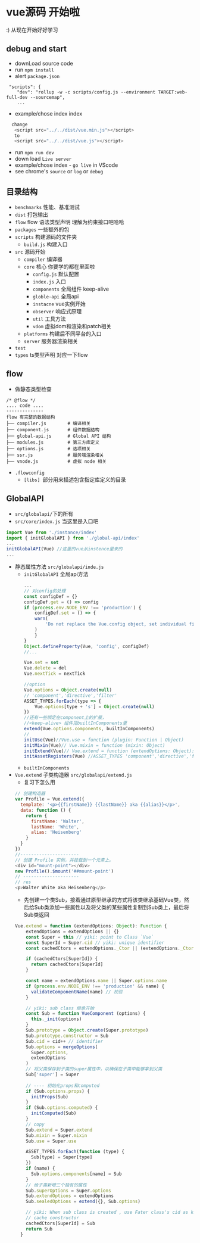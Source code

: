 # vue源码 开始啦

:) 从现在开始好好学习

## debug and start
- downLoad source code
- run `npm install`
- alert `package.json`
``` 
 "scripts": {
    "dev": "rollup -w -c scripts/config.js --environment TARGET:web-full-dev --sourcemap",
    ...
```
- example/chose index index
``` js
  change
   <script src="../../dist/vue.min.js"></script>
   to
   <script src="../../dist/vue.js"></script>
```
- run `npm run dev`
- down load `Live server` 
- example/chose index - `go live` in VScode
- see chrome's `source` or `log` or `debug`

## 目录结构
- `benchmarks` 性能、基准测试
- `dist` 打包输出
- `flow` flow 语法类型声明 理解为约束接口吧哈哈
- `packages` 一些额外的包
- `scripts` 构建源码的文件夹
  - `build.js` 构建入口
- `src` 源码开始
  - `compiler` 编译器
  - `core` 核心 你要学的都在里面啦
    - `config.js` 默认配置
    - `index.js` 入口
    - `components` 全局组件 keep-alive
    - `globle-api` 全局api 
    - `instacne` vue实例开始
    - `observer` 响应式原理
    - `util` 工具方法
    - `vdom` 虚拟dom和渲染和patch相关
  - `platforms` 构建后不同平台的入口
  - `server` 服务器渲染相关
- `test`
- `types` ts类型声明 对应一下flow

## flow
- 做静态类型检查
```
/* @flow */
.... code ....
--------------
flow 有完整的数据结构
├── compiler.js        # 编译相关
├── component.js       # 组件数据结构
├── global-api.js      # Global API 结构
├── modules.js         # 第三方库定义
├── options.js         # 选项相关
├── ssr.js             # 服务端渲染相关
├── vnode.js           # 虚拟 node 相关
```
- `.flowconfig`
  -  `[libs] `部分用来描述包含指定库定义的目录

## GlobalAPI
- `src/globalapi/`下的所有
- `src/core/index.js` 当这里是入口吧
``` js
import Vue from './instance/index' 
import { initGlobalAPI } from './global-api/index'
...
initGlobalAPI(Vue) //这里的vue从instence里来的
... 
```
- 静态属性方法 `src/globalapi/inde.js`
  - `initGlobalAPI` 全局api方法
    ``` js
    ...
    // 对config的处理
    const configDef = {}
    configDef.get = () => config
    if (process.env.NODE_ENV !== 'production') {
        configDef.set = () => {
        warn(
            'Do not replace the Vue.config object, set individual fields instead.'
        )
        }
    }
    Object.defineProperty(Vue, 'config', configDef)
    //...

    Vue.set = set
    Vue.delete = del
    Vue.nextTick = nextTick

    //option    
    Vue.options = Object.create(null)
    // 'component','directive','filter'
    ASSET_TYPES.forEach(type => {
        Vue.options[type + 's'] = Object.create(null)
    })
    //还有一些绑定在component上的扩展，
    //<keep-alive> 组件见builtInComponents里 
    extend(Vue.options.components, builtInComponents)
    //
    initUse(Vue)//Vue.use = function (plugin: Function | Object)
    initMixin(Vue)// Vue.mixin = function (mixin: Object)
    initExtend(Vue)// Vue.extend = function (extendOptions: Object): Function 
    initAssetRegisters(Vue) //ASSET_TYPES 'component','directive','filter'

    ```
  - `builtInComponents`
- `Vue.extend` 子类构造器 `src/globalapi/extend.js`
  - 复习下怎么用
  ``` js
  // 创建构造器
  var Profile = Vue.extend({
    template: '<p>{{firstName}} {{lastName}} aka {{alias}}</p>',
    data: function () {
      return {
        firstName: 'Walter',
        lastName: 'White',
        alias: 'Heisenberg'
      }
    }
  })
  //----------------------
  // 创建 Profile 实例，并挂载到一个元素上。
  <div id="mount-point"></div>
  new Profile().$mount('##mount-point')
  // ---------------------
  // res
  <p>Walter White aka Heisenberg</p>
  ```
  - 先创建一个类Sub，接着通过原型继承的方式将该类继承基础Vue类，然后给Sub类添加一些属性以及将父类的某些属性复制到Sub类上，最后将Sub类返回
  ``` js
  Vue.extend = function (extendOptions: Object): Function {
      extendOptions = extendOptions || {}
      const Super = this // yiki: point to Class `Vue`
      const SuperId = Super.cid // yiki: unique identifier 
      const cachedCtors = extendOptions._Ctor || (extendOptions._Ctor = {}) // pool

      if (cachedCtors[SuperId]) {
        return cachedCtors[SuperId]
      }

      const name = extendOptions.name || Super.options.name
      if (process.env.NODE_ENV !== 'production' && name) {
        validateComponentName(name) // 校验
      }

      // yiki: sub class 继承开始
      const Sub = function VueComponent (options) {
        this._init(options)
      }
      Sub.prototype = Object.create(Super.prototype)
      Sub.prototype.constructor = Sub
      Sub.cid = cid++ // identifier
      Sub.options = mergeOptions(
        Super.options,
        extendOptions
      )
      // 将父类保存到子类的super属性中，以确保在子类中能够拿到父类
      Sub['super'] = Super
      
      // ---- 初始化props和computed  
      if (Sub.options.props) {
        initProps(Sub)
      }
      if (Sub.options.computed) {
        initComputed(Sub)
      }
      // copy
      Sub.extend = Super.extend
      Sub.mixin = Super.mixin
      Sub.use = Super.use

      ASSET_TYPES.forEach(function (type) {
        Sub[type] = Super[type]
      })
      if (name) {
        Sub.options.components[name] = Sub
      }
      // 给子类新增三个独有的属性
      Sub.superOptions = Super.options
      Sub.extendOptions = extendOptions
      Sub.sealedOptions = extend({}, Sub.options)

      // yiki: When sub class is created , use Fater class's cid as key, then store to `cachedCtors`
      // cache constructor
      cachedCtors[SuperId] = Sub
      return Sub
    }
  ```

